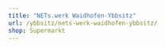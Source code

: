```yaml
---
title: "NETs.werk Waidhofen-Ybbsitz"
url: /ybbsitz/nets-werk-waidhofen-ybbsitz/
shop: Supermarkt
---
```

